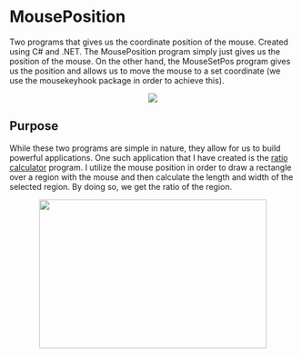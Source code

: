 # MousePosition
Two programs that gives us the coordinate position of the mouse. Created using C# and .NET. The MousePosition program simply just gives us the position of the mouse. On the other hand, the MouseSetPos program gives us the position and allows us to move the mouse to a set coordinate (we use the mousekeyhook package in order to achieve this).

<p align="center">
<img src="https://user-images.githubusercontent.com/100814612/167986121-622c5c29-41f1-4382-b86c-f7fbc0dc6578.png"><img>
</p>

**Purpose**
-----------------
While these two programs are simple in nature, they allow for us to build powerful applications. One such application that I have created is the [ratio calculator](https://github.com/Kttra/RatioCalculator) program. I utilize the mouse position in order to draw a rectangle over a region with the mouse and then calculate the length and width of the selected region. By doing so, we get the ratio of the region.

<p align="center">
<img src="https://user-images.githubusercontent.com/100814612/167985535-d601778a-360a-4c9a-920e-b65a0d7ba73b.png" width = "400", height = "262"><img>
</p>

